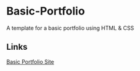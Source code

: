 # Basic-Portfolio
A template for a basic portfolio using HTML & CSS

## Links
[Basic Portfolio Site](https://lianadanae.github.io/Basic-Portfolio/)